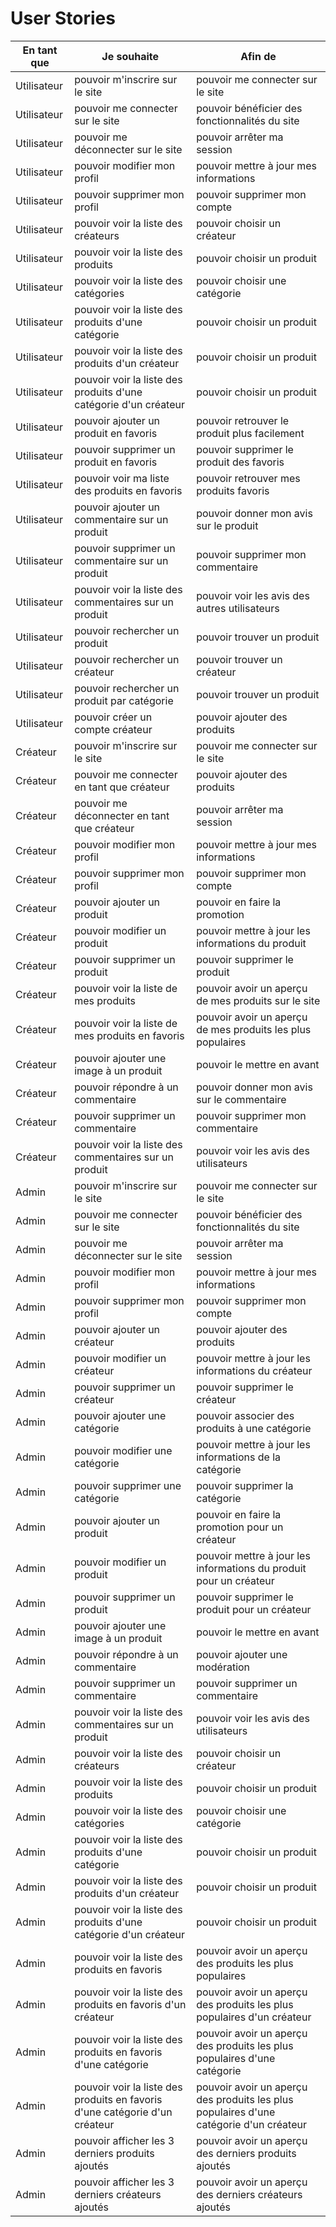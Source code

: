 # User Stories

| En tant que | Je souhaite | Afin de  |
| --- | --- | --- |
| Utilisateur | pouvoir m'inscrire sur le site | pouvoir me connecter sur le site |
| Utilisateur | pouvoir me connecter sur le site | pouvoir bénéficier des fonctionnalités du site |
| Utilisateur | pouvoir me déconnecter sur le site | pouvoir arrêter ma session |
| Utilisateur | pouvoir modifier mon profil | pouvoir mettre à jour mes informations |
| Utilisateur | pouvoir supprimer mon profil | pouvoir supprimer mon compte |
| Utilisateur | pouvoir voir la liste des créateurs | pouvoir choisir un créateur |
| Utilisateur | pouvoir voir la liste des produits | pouvoir choisir un produit |
| Utilisateur | pouvoir voir la liste des catégories | pouvoir choisir une catégorie |
| Utilisateur | pouvoir voir la liste des produits d'une catégorie | pouvoir choisir un produit |
| Utilisateur | pouvoir voir la liste des produits d'un créateur | pouvoir choisir un produit |
| Utilisateur | pouvoir voir la liste des produits d'une catégorie d'un créateur | pouvoir choisir un produit |
| Utilisateur | pouvoir ajouter un produit en favoris | pouvoir retrouver le produit plus facilement |
| Utilisateur | pouvoir supprimer un produit en favoris | pouvoir supprimer le produit des favoris |
| Utilisateur | pouvoir voir ma liste des produits en favoris | pouvoir retrouver mes produits favoris |
| Utilisateur | pouvoir ajouter un commentaire sur un produit | pouvoir donner mon avis sur le produit |
| Utilisateur | pouvoir supprimer un commentaire sur un produit | pouvoir supprimer mon commentaire |
| Utilisateur | pouvoir voir la liste des commentaires sur un produit | pouvoir voir les avis des autres utilisateurs |
| Utilisateur | pouvoir rechercher un produit | pouvoir trouver un produit |
| Utilisateur | pouvoir rechercher un créateur | pouvoir trouver un créateur |
| Utilisateur | pouvoir rechercher un produit par catégorie | pouvoir trouver un produit |
| Utilisateur | pouvoir créer un compte créateur | pouvoir ajouter des produits |
| Créateur | pouvoir m'inscrire sur le site | pouvoir me connecter sur le site |
| Créateur | pouvoir me connecter en tant que créateur | pouvoir ajouter des produits |
| Créateur | pouvoir me déconnecter en tant que créateur | pouvoir arrêter ma session |
| Créateur | pouvoir modifier mon profil | pouvoir mettre à jour mes informations |
| Créateur | pouvoir supprimer mon profil | pouvoir supprimer mon compte |
| Créateur | pouvoir ajouter un produit | pouvoir en faire la promotion |
| Créateur | pouvoir modifier un produit | pouvoir mettre à jour les informations du produit |
| Créateur | pouvoir supprimer un produit | pouvoir supprimer le produit |
| Créateur | pouvoir voir la liste de mes produits | pouvoir avoir un aperçu de mes produits sur le site |
| Créateur | pouvoir voir la liste de mes produits en favoris | pouvoir avoir un aperçu de mes produits les plus populaires |
| Créateur | pouvoir ajouter une image à un produit | pouvoir le mettre en avant |
| Créateur | pouvoir répondre à un commentaire | pouvoir donner mon avis sur le commentaire |
| Créateur | pouvoir supprimer un commentaire | pouvoir supprimer mon commentaire |
| Créateur | pouvoir voir la liste des commentaires sur un produit | pouvoir voir les avis des utilisateurs |
| Admin | pouvoir m'inscrire sur le site | pouvoir me connecter sur le site |
| Admin | pouvoir me connecter sur le site | pouvoir bénéficier des fonctionnalités du site |
| Admin | pouvoir me déconnecter sur le site | pouvoir arrêter ma session |
| Admin | pouvoir modifier mon profil | pouvoir mettre à jour mes informations |
| Admin | pouvoir supprimer mon profil | pouvoir supprimer mon compte |
| Admin | pouvoir ajouter un créateur | pouvoir ajouter des produits |
| Admin | pouvoir modifier un créateur | pouvoir mettre à jour les informations du créateur |
| Admin | pouvoir supprimer un créateur | pouvoir supprimer le créateur |
| Admin | pouvoir ajouter une catégorie | pouvoir associer des produits à une catégorie |
| Admin | pouvoir modifier une catégorie | pouvoir mettre à jour les informations de la catégorie |
| Admin | pouvoir supprimer une catégorie | pouvoir supprimer la catégorie |
| Admin | pouvoir ajouter un produit | pouvoir en faire la promotion pour un créateur |
| Admin | pouvoir modifier un produit | pouvoir mettre à jour les informations du produit pour un créateur |
| Admin | pouvoir supprimer un produit | pouvoir supprimer le produit pour un créateur |
| Admin | pouvoir ajouter une image à un produit | pouvoir le mettre en avant |
| Admin | pouvoir répondre à un commentaire | pouvoir ajouter une modération |
| Admin | pouvoir supprimer un commentaire | pouvoir supprimer un commentaire |
| Admin | pouvoir voir la liste des commentaires sur un produit | pouvoir voir les avis des utilisateurs |
| Admin | pouvoir voir la liste des créateurs | pouvoir choisir un créateur |
| Admin | pouvoir voir la liste des produits | pouvoir choisir un produit |
| Admin | pouvoir voir la liste des catégories | pouvoir choisir une catégorie |
| Admin | pouvoir voir la liste des produits d'une catégorie | pouvoir choisir un produit |
| Admin | pouvoir voir la liste des produits d'un créateur | pouvoir choisir un produit |
| Admin | pouvoir voir la liste des produits d'une catégorie d'un créateur | pouvoir choisir un produit |
| Admin | pouvoir voir la liste des produits en favoris | pouvoir avoir un aperçu des produits les plus populaires |
| Admin | pouvoir voir la liste des produits en favoris d'un créateur | pouvoir avoir un aperçu des produits les plus populaires d'un créateur |
| Admin | pouvoir voir la liste des produits en favoris d'une catégorie | pouvoir avoir un aperçu des produits les plus populaires d'une catégorie |
| Admin | pouvoir voir la liste des produits en favoris d'une catégorie d'un créateur | pouvoir avoir un aperçu des produits les plus populaires d'une catégorie d'un créateur |
| Admin | pouvoir afficher les 3 derniers produits ajoutés | pouvoir avoir un aperçu des derniers produits ajoutés |
| Admin | pouvoir afficher les 3 derniers créateurs ajoutés | pouvoir avoir un aperçu des derniers créateurs ajoutés |



